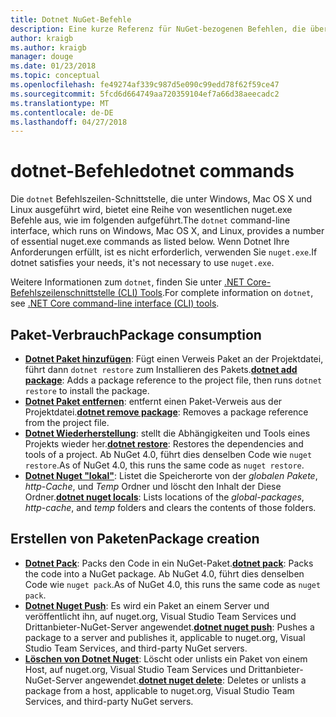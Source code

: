 ```yaml
---
title: Dotnet NuGet-Befehle
description: Eine kurze Referenz für NuGet-bezogenen Befehlen, die über die Befehlszeilenschnittstelle Dotnet.
author: kraigb
ms.author: kraigb
manager: douge
ms.date: 01/23/2018
ms.topic: conceptual
ms.openlocfilehash: fe49274af339c987d5e090c99edd78f62f59ce47
ms.sourcegitcommit: 5fcd6d664749aa720359104ef7a66d38aeecadc2
ms.translationtype: MT
ms.contentlocale: de-DE
ms.lasthandoff: 04/27/2018
---
```

# <a name="dotnet-commands"></a><span data-ttu-id="1cd10-103">dotnet-Befehle</span><span class="sxs-lookup"><span data-stu-id="1cd10-103">dotnet commands</span></span>

<span data-ttu-id="1cd10-104">Die `dotnet` Befehlszeilen-Schnittstelle, die unter Windows, Mac OS X und Linux ausgeführt wird, bietet eine Reihe von wesentlichen nuget.exe Befehle aus, wie im folgenden aufgeführt.</span><span class="sxs-lookup"><span data-stu-id="1cd10-104">The `dotnet` command-line interface, which runs on Windows, Mac OS X, and Linux, provides a number of essential nuget.exe commands as listed below.</span></span> <span data-ttu-id="1cd10-105">Wenn Dotnet Ihre Anforderungen erfüllt, ist es nicht erforderlich, verwenden Sie `nuget.exe`.</span><span class="sxs-lookup"><span data-stu-id="1cd10-105">If dotnet satisfies your needs, it's not necessary to use `nuget.exe`.</span></span>

<span data-ttu-id="1cd10-106">Weitere Informationen zum `dotnet`, finden Sie unter [.NET Core-Befehlszeilenschnittstelle (CLI) Tools](/dotnet/core/tools/?tabs=netcore2x).</span><span class="sxs-lookup"><span data-stu-id="1cd10-106">For complete information on `dotnet`, see [.NET Core command-line interface (CLI) tools](/dotnet/core/tools/?tabs=netcore2x).</span></span>

## <a name="package-consumption"></a><span data-ttu-id="1cd10-107">Paket-Verbrauch</span><span class="sxs-lookup"><span data-stu-id="1cd10-107">Package consumption</span></span>

- <span data-ttu-id="1cd10-108">[**Dotnet Paket hinzufügen**](/dotnet/core/tools/dotnet-add-package): Fügt einen Verweis Paket an der Projektdatei, führt dann `dotnet restore` zum Installieren des Pakets.</span><span class="sxs-lookup"><span data-stu-id="1cd10-108">[**dotnet add package**](/dotnet/core/tools/dotnet-add-package): Adds a package reference to the project file, then runs `dotnet restore` to install the package.</span></span>
- <span data-ttu-id="1cd10-109">[**Dotnet Paket entfernen**](/dotnet/core/tools/dotnet-remove-package): entfernt einen Paket-Verweis aus der Projektdatei.</span><span class="sxs-lookup"><span data-stu-id="1cd10-109">[**dotnet remove package**](/dotnet/core/tools/dotnet-remove-package): Removes a package reference from the project file.</span></span>
- <span data-ttu-id="1cd10-110">[**Dotnet Wiederherstellung**](/dotnet/core/tools/dotnet-restore?tabs=netcore2x): stellt die Abhängigkeiten und Tools eines Projekts wieder her.</span><span class="sxs-lookup"><span data-stu-id="1cd10-110">[**dotnet restore**](/dotnet/core/tools/dotnet-restore?tabs=netcore2x): Restores the dependencies and tools of a project.</span></span> <span data-ttu-id="1cd10-111">Ab NuGet 4.0, führt dies denselben Code wie `nuget restore`.</span><span class="sxs-lookup"><span data-stu-id="1cd10-111">As of NuGet 4.0, this runs the same code as `nuget restore`.</span></span>
- <span data-ttu-id="1cd10-112">[**Dotnet Nuget "lokal"**](/dotnet/core/tools/dotnet-nuget-locals): Listet die Speicherorte von der *globalen Pakete*, *http-Cache*, und *Temp* Ordner und löscht den Inhalt der Diese Ordner.</span><span class="sxs-lookup"><span data-stu-id="1cd10-112">[**dotnet nuget locals**](/dotnet/core/tools/dotnet-nuget-locals): Lists locations of the *global-packages*, *http-cache*, and *temp* folders and clears the contents of those folders.</span></span>

## <a name="package-creation"></a><span data-ttu-id="1cd10-113">Erstellen von Paketen</span><span class="sxs-lookup"><span data-stu-id="1cd10-113">Package creation</span></span>

- <span data-ttu-id="1cd10-114">[**Dotnet Pack**](/dotnet/core/tools/dotnet-pack?tabs=netcore2x): Packs den Code in ein NuGet-Paket.</span><span class="sxs-lookup"><span data-stu-id="1cd10-114">[**dotnet pack**](/dotnet/core/tools/dotnet-pack?tabs=netcore2x): Packs the code into a NuGet package.</span></span> <span data-ttu-id="1cd10-115">Ab NuGet 4.0, führt dies denselben Code wie `nuget pack`.</span><span class="sxs-lookup"><span data-stu-id="1cd10-115">As of NuGet 4.0, this runs the same code as `nuget pack`.</span></span>
- <span data-ttu-id="1cd10-116">[**Dotnet Nuget Push**](/dotnet/core/tools/dotnet-nuget-push): Es wird ein Paket an einem Server und veröffentlicht ihn, auf nuget.org, Visual Studio Team Services und Drittanbieter-NuGet-Server angewendet.</span><span class="sxs-lookup"><span data-stu-id="1cd10-116">[**dotnet nuget push**](/dotnet/core/tools/dotnet-nuget-push): Pushes a package to a server and publishes it, applicable to nuget.org, Visual Studio Team Services, and third-party NuGet servers.</span></span>
- <span data-ttu-id="1cd10-117">[**Löschen von Dotnet Nuget**](/dotnet/core/tools/dotnet-nuget-delete): Löscht oder unlists ein Paket von einem Host, auf nuget.org, Visual Studio Team Services und Drittanbieter-NuGet-Server angewendet.</span><span class="sxs-lookup"><span data-stu-id="1cd10-117">[**dotnet nuget delete**](/dotnet/core/tools/dotnet-nuget-delete): Deletes or unlists a package from a host, applicable to nuget.org, Visual Studio Team Services, and third-party NuGet servers.</span></span>
